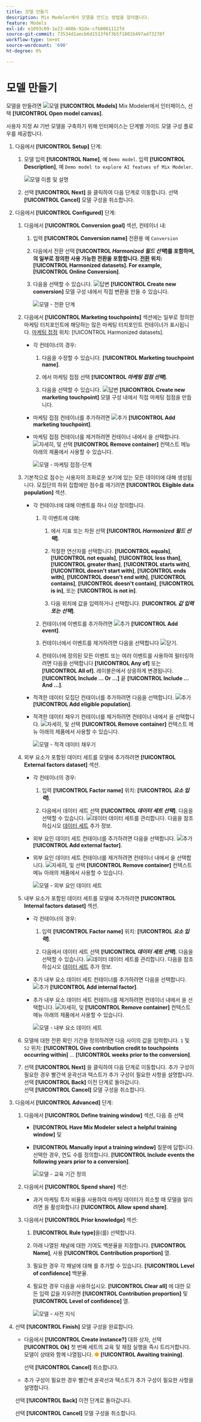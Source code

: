 ```yaml
---
title: 모델 만들기
description: Mix Modeler에서 모델을 만드는 방법을 알아봅니다.
feature: Models
exl-id: e1093c09-1e23-460b-92de-cfb0061112fd
source-git-commit: 73534d1aecb6d1513f6f3b5f1801b497ad73278f
workflow-type: tm+mt
source-wordcount: '690'
ht-degree: 0%

---
```


# 모델 만들기

모델을 만들려면 ![모델](../assets/icons/FileData.svg) **[!UICONTROL Models]** Mix Modeler에서 인터페이스, 선택 **[!UICONTROL Open model canvas]**.

사용자 지정 AI 기반 모델을 구축하기 위해 인터페이스는 단계별 가이드 모델 구성 플로우를 제공합니다.

1. 다음에서 **[!UICONTROL Setup]** 단계:

   1. 모델 입력 **[!UICONTROL Name]**, 예 `Demo model`. 입력 **[!UICONTROL Description]**, 예 `Demo model to explore AI featues of Mix Modeler`.

      ![모델 이름 및 설명](../assets/model-name-description.png)

   1. 선택 **[!UICONTROL Next]** 을 클릭하여 다음 단계로 이동합니다. 선택 **[!UICONTROL Cancel]** 모델 구성을 취소합니다.

1. 다음에서 **[!UICONTROL Configured]** 단계:

   1. 다음에서 **[!UICONTROL Conversion goal]** 섹션, 컨테이너 내:

      1. 입력 **[!UICONTROL Conversion name]** 전환용 예 `Conversion`

      1. 다음에서 전환 선택 **[!UICONTROL *Harmonized 필드 선택&#x200B;*]**를 포함하며, 의 일부로 정의한 사용 가능한 전환을 포함합니다. [전환](../harmonize-data/conversions.md) 위치: [!UICONTROL Harmonized datasets]. For example,**[!UICONTROL Online Conversion]**.

      1. 다음을 선택할 수 있습니다. ![답변](../assets/icons/Reply.svg) **[!UICONTROL Create new conversion]** 모델 구성 내에서 직접 변환을 만들 수 있습니다.

         ![모델 - 전환 단계](../assets/model-conversion-step.png)

   1. 다음에서 **[!UICONTROL Marketing touchpoints]** 섹션에는 일부로 정의한 마케팅 터치포인트에 해당하는 많은 마케팅 터치포인트 컨테이너가 표시됩니다. [마케팅 접점](../harmonize-data/marketing-touchpoints.md) 위치: [!UICONTROL Harmonized datasets].

      * 각 컨테이너의 경우:

         1. 다음을 수정할 수 있습니다. **[!UICONTROL Marketing touchpoint name]**.

         1. 에서 마케팅 접점 선택 **[!UICONTROL _마케팅 접점 선택_]**.

         1. 다음을 선택할 수 있습니다. ![답변](../assets/icons/Reply.svg) **[!UICONTROL Create new marketing touchpoint]** 모델 구성 내에서 직접 마케팅 접점을 만듭니다.

      * 마케팅 접점 컨테이너를 추가하려면 ![추가](../assets/icons/AddCircle.svg) **[!UICONTROL Add marketing touchpoint]**.

      * 마케팅 접점 컨테이너를 제거하려면 컨테이너 내에서 을 선택합니다. ![자세히](../assets/icons/More.svg), 및 선택 **[!UICONTROL Remove container]** 컨텍스트 메뉴 아래의 제품에서 사용할 수 있습니다.

        ![모델 - 마케팅 접점-단계](../assets/model-marketing-touchpoint-step.png)

   1. 기본적으로 점수는 사용자의 조화로운 보기에 있는 모든 데이터에 대해 생성됩니다. 모집단의 하위 집합에만 점수를 매기려면 **[!UICONTROL Eligible data population]** 섹션.

      * 각 컨테이너에 대해 이벤트를 하나 이상 정의합니다.

         1. 각 이벤트에 대해:

            1. 에서 지표 또는 차원 선택 **[!UICONTROL _Harmonized 필드 선택_]**.

            1. 적절한 연산자를 선택합니다. **[!UICONTROL equals]**, **[!UICONTROL not equals]**, **[!UICONTROL less than]**, **[!UICONTROL greater than]**, **[!UICONTROL starts with]**, **[!UICONTROL doesn't start with]**, **[!UICONTROL ends with]**, **[!UICONTROL doesn't end with]**, **[!UICONTROL contains]**, **[!UICONTROL doesn't contain]**, **[!UICONTROL is in]**, 또는 **[!UICONTROL is not in]**.

            1. 다음 위치에 값을 입력하거나 선택합니다. **[!UICONTROL _값 입력 또는 선택_]**.

         1. 컨테이너에 이벤트를 추가하려면 ![추가](../assets/icons/AddCircle.svg) **[!UICONTROL Add event]**.

         1. 컨테이너에서 이벤트를 제거하려면 다음을 선택합니다 ![닫기](../assets/icons/Close.svg).

         1. 컨테이너에 정의된 모든 이벤트 또는 여러 이벤트를 사용하여 필터링하려면 다음을 선택합니다 **[!UICONTROL Any of]** 또는 **[!UICONTROL All of]**. 레이블은에서 상응하게 변경됩니다. **[!UICONTROL Include ... Or ...]** 끝 **[!UICONTROL Include ... And ...]**.

      * 적격한 데이터 모집단 컨테이너를 추가하려면 다음을 선택합니다. ![추가](../assets/icons/AddCircle.svg) **[!UICONTROL Add eligible population]**.

      * 적격한 데이터 채우기 컨테이너를 제거하려면 컨테이너 내에서 을 선택합니다. ![자세히](../assets/icons/More.svg), 및 선택 **[!UICONTROL Remove container]** 컨텍스트 메뉴 아래의 제품에서 사용할 수 있습니다.

        ![모델 - 적격 데이터 채우기](../assets/model-eligible-data-population-step.png)

   1. 외부 요소가 포함된 데이터 세트를 모델에 추가하려면 **[!UICONTROL External factors dataset]** 섹션.

      * 각 컨테이너의 경우:

         1. 입력 **[!UICONTROL Factor name]** 위치: **[!UICONTROL _요소 입력_]**.

         1. 다음에서 데이터 세트 선택 **[!UICONTROL _데이터 세트 선택_]**. 다음을 선택할 수 있습니다. ![데이터](../assets/icons/Data.svg) 데이터 세트를 관리합니다. 다음을 참조하십시오 [데이터 세트](../ingest-data/datasets.md) 추가 정보.

      * 외부 요인 데이터 세트 컨테이너를 추가하려면 다음을 선택합니다. ![추가](../assets/icons/AddCircle.svg) **[!UICONTROL Add external factor]**.

      * 외부 요인 데이터 세트 컨테이너를 제거하려면 컨테이너 내에서 을 선택합니다. ![자세히](../assets/icons/More.svg), 및 선택 **[!UICONTROL Remove container]** 컨텍스트 메뉴 아래의 제품에서 사용할 수 있습니다.

        ![모델 - 외부 요인 데이터 세트](../assets/model-external-factors-dataset-step.png)


   1. 내부 요소가 포함된 데이터 세트를 모델에 추가하려면 **[!UICONTROL Internal factors dataset]** 섹션.

      * 각 컨테이너의 경우:

         1. 입력 **[!UICONTROL Factor name]** 위치: **[!UICONTROL _요소 입력_]**.

         1. 다음에서 데이터 세트 선택 **[!UICONTROL _데이터 세트 선택_]**. 다음을 선택할 수 있습니다. ![데이터](../assets/icons/Data.svg) 데이터 세트를 관리합니다. 다음을 참조하십시오 [데이터 세트](../ingest-data/datasets.md) 추가 정보.

      * 추가 내부 요소 데이터 세트 컨테이너를 추가하려면 다음을 선택합니다. ![추가](../assets/icons/AddCircle.svg) **[!UICONTROL Add internal factor]**.

      * 추가 내부 요소 데이터 세트 컨테이너를 제거하려면 컨테이너 내에서 을 선택합니다. ![자세히](../assets/icons/More.svg), 및 **[!UICONTROL Remove container]** 컨텍스트 메뉴 아래의 제품에서 사용할 수 있습니다.

        ![모델 - 내부 요소 데이터 세트](../assets/model-internal-factors-dataset-step.png)

   1. 모델에 대한 전환 확인 기간을 정의하려면 다음 사이의 값을 입력합니다. `1` 및 `52` 위치: **[!UICONTROL Give contribution credit to touchpoints occurring within]** ... **[!UICONTROL weeks prior to the conversion]**.

   1. 선택 **[!UICONTROL Next]** 을 클릭하여 다음 단계로 이동합니다. 추가 구성이 필요한 경우 빨간색 윤곽선과 텍스트가 추가 구성이 필요한 사항을 설명합니다. <br/>선택 **[!UICONTROL Back]** 이전 단계로 돌아갑니다. <br/>선택 **[!UICONTROL Cancel]** 모델 구성을 취소합니다.

1. 다음에서 **[!UICONTROL Advanced]** 단계:

   1. 다음에서 **[!UICONTROL Define training window]** 섹션, 다음 중 선택

      * **[!UICONTROL Have Mix Modeler select a helpful training window]** 및

      * **[!UICONTROL Manually input a training window]** 질문에 답합니다. 선택한 경우, 연도 수를 정의합니다. **[!UICONTROL Include events the following years prior to a conversion]**.

        ![모델 - 교육 기간 정의](../assets/model-define-training-window.png)

   1. 다음에서 **[!UICONTROL Spend share]** 섹션:

      * 과거 마케팅 투자 비율을 사용하여 마케팅 데이터가 희소할 때 모델을 알리려면 을 활성화합니다 **[!UICONTROL Allow spend share]**.

   1. 다음에서 **[!UICONTROL Prior knowledge]** 섹션:

      1. **[!UICONTROL Rule type]**&#x200B;을(를) 선택합니다.

      1. 아래 나열된 채널에 대한 기여도 백분율을 지정합니다. **[!UICONTROL Name]**, 사용 **[!UICONTROL Contribution proportion]** 열.

      1. 필요한 경우 각 채널에 대해 를 추가할 수 있습니다. **[!UICONTROL Level of confidence]** 백분율.

      1. 필요한 경우 다음을 사용하십시오. **[!UICONTROL Clear all]** 에 대한 모든 입력 값을 지우려면 **[!UICONTROL Contribution proportion]** 및 **[!UICONTROL Level of confidence]** 열.

         ![모델 - 사전 지식](../assets/model-prior-knowledge-step.png)

1. 선택 **[!UICONTROL Finish]** 모델 구성을 완료합니다.

   * 다음에서 **[!UICONTROL Create instance?]** 대화 상자, 선택 **[!UICONTROL Ok]** 첫 번째 세트의 교육 및 채점 실행을 즉시 트리거합니다. 모델이 상태와 함께 나열됩니다. <span style="color:orange">●</span> **[!UICONTROL Awaiting training]**.

     선택 **[!UICONTROL Cancel]** 취소합니다.

   * 추가 구성이 필요한 경우 빨간색 윤곽선과 텍스트가 추가 구성이 필요한 사항을 설명합니다.

   선택 **[!UICONTROL Back]** 이전 단계로 돌아갑니다.

   선택 **[!UICONTROL Cancel]** 모델 구성을 취소합니다.
